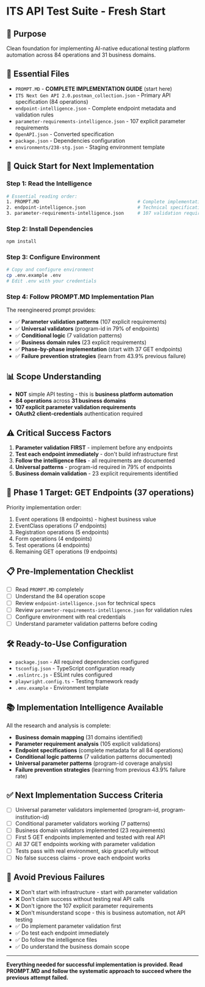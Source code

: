 # ITS API Test Suite - Fresh Start

## 🎯 Purpose
Clean foundation for implementing AI-native educational testing platform automation across 84 operations and 31 business domains.

## 📁 Essential Files
- `PROMPT.MD` - **COMPLETE IMPLEMENTATION GUIDE** (start here)
- `ITS Next Gen API 2.0.postman_collection.json` - Primary API specification (84 operations)
- `endpoint-intelligence.json` - Complete endpoint metadata and validation rules
- `parameter-requirements-intelligence.json` - 107 explicit parameter requirements
- `OpenAPI.json` - Converted specification
- `package.json` - Dependencies configuration
- `environments/238-stg.json` - Staging environment template

## 🚀 Quick Start for Next Implementation

### Step 1: Read the Intelligence
```bash
# Essential reading order:
1. PROMPT.MD                                    # Complete implementation guide
2. endpoint-intelligence.json                   # Technical specifications  
3. parameter-requirements-intelligence.json     # 107 validation requirements
```

### Step 2: Install Dependencies
```bash
npm install
```

### Step 3: Configure Environment
```bash
# Copy and configure environment
cp .env.example .env
# Edit .env with your credentials
```

### Step 4: Follow PROMPT.MD Implementation Plan
The reengineered prompt provides:
- ✅ **Parameter validation patterns** (107 explicit requirements)
- ✅ **Universal validators** (program-id in 79% of endpoints)
- ✅ **Conditional logic** (7 validation patterns)  
- ✅ **Business domain rules** (23 explicit requirements)
- ✅ **Phase-by-phase implementation** (start with 37 GET endpoints)
- ✅ **Failure prevention strategies** (learn from 43.9% previous failure)

## 📊 Scope Understanding
- **NOT** simple API testing - this is **business platform automation**
- **84 operations** across **31 business domains**
- **107 explicit parameter validation requirements**
- **OAuth2 client-credentials** authentication required

## ⚠️ Critical Success Factors
1. **Parameter validation FIRST** - implement before any endpoints
2. **Test each endpoint immediately** - don't build infrastructure first
3. **Follow the intelligence files** - all requirements are documented
4. **Universal patterns** - program-id required in 79% of endpoints
5. **Business domain validation** - 23 explicit requirements identified

## 🎯 Phase 1 Target: GET Endpoints (37 operations)
Priority implementation order:
1. Event operations (8 endpoints) - highest business value
2. EventClass operations (7 endpoints)
3. Registration operations (5 endpoints)
4. Form operations (4 endpoints)  
5. Test operations (4 endpoints)
6. Remaining GET operations (9 endpoints)

## 📋 Pre-Implementation Checklist
- [ ] Read `PROMPT.MD` completely
- [ ] Understand the 84 operation scope  
- [ ] Review `endpoint-intelligence.json` for technical specs
- [ ] Review `parameter-requirements-intelligence.json` for validation rules
- [ ] Configure environment with real credentials
- [ ] Understand parameter validation patterns before coding

## 🛠️ Ready-to-Use Configuration
- `package.json` - All required dependencies configured
- `tsconfig.json` - TypeScript configuration ready
- `.eslintrc.js` - ESLint rules configured  
- `playwright.config.ts` - Testing framework ready
- `.env.example` - Environment template

## 📚 Implementation Intelligence Available
All the research and analysis is complete:
- **Business domain mapping** (31 domains identified)
- **Parameter requirement analysis** (105 explicit validations)
- **Endpoint specifications** (complete metadata for all 84 operations)
- **Conditional logic patterns** (7 validation patterns documented)
- **Universal parameter patterns** (program-id coverage analysis)
- **Failure prevention strategies** (learning from previous 43.9% failure rate)

## ✅ Next Implementation Success Criteria
- [ ] Universal parameter validators implemented (program-id, program-institution-id)
- [ ] Conditional parameter validators working (7 patterns)  
- [ ] Business domain validators implemented (23 requirements)
- [ ] First 5 GET endpoints implemented and tested with real API
- [ ] All 37 GET endpoints working with parameter validation
- [ ] Tests pass with real environment, skip gracefully without
- [ ] No false success claims - prove each endpoint works

## 🚨 Avoid Previous Failures
- ❌ Don't start with infrastructure - start with parameter validation
- ❌ Don't claim success without testing real API calls  
- ❌ Don't ignore the 107 explicit parameter requirements
- ❌ Don't misunderstand scope - this is business automation, not API testing
- ✅ Do implement parameter validation first
- ✅ Do test each endpoint immediately
- ✅ Do follow the intelligence files
- ✅ Do understand the business domain scope

---

**Everything needed for successful implementation is provided. Read PROMPT.MD and follow the systematic approach to succeed where the previous attempt failed.**
